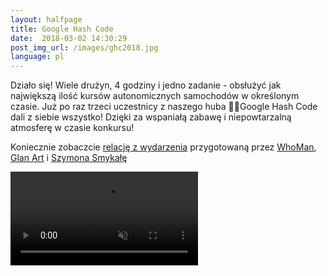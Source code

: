 ```yaml
---
layout:	halfpage
title: Google Hash Code
date:  2018-03-02 14:30:29
post_img_url: /images/ghc2018.jpg
language: pl
---
```

Działo się! Wiele drużyn, 4 godziny i jedno zadanie - obsłużyć jak największą ilość kursów autonomicznych samochodów w określonym czasie. 
Już po raz trzeci uczestnicy z naszego huba 👨‍💻Google Hash Code dali z siebie wszystko! Dzięki za wspaniałą zabawę i niepowtarzalną atmosferę w czasie konkursu!

Koniecznie zobaczcie [relację z wydarzenia](https://www.facebook.com/ksi.uj/videos/1855615454472215) przygotowaną przez [WhoMan](https://www.facebook.com/whomanproject/?fref=mentions), [Glan Art](https://www.facebook.com/glanowskaart/?fref=mentions) i [Szymona Smykałę](https://www.facebook.com/smykala.szymon?fref=mentions )


<video controls
       muted
       src="https://www.facebook.com/ksi.uj/videos/1855615454472215">
    Sorry, your browser doesn't support embedded videos.
</video>